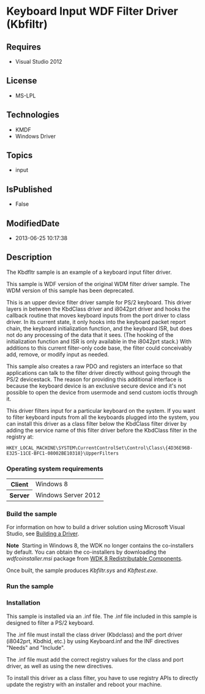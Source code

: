# Keyboard Input WDF Filter Driver (Kbfiltr)
## Requires
* Visual Studio 2012
## License
* MS-LPL
## Technologies
* KMDF
* Windows Driver
## Topics
* input
## IsPublished
* False
## ModifiedDate
* 2013-06-25 10:17:38
## Description

<div id="mainSection">
<p>The Kbdfltr sample is an example of a keyboard input filter driver. </p>
<p>This sample is WDF version of the original WDM filter driver sample. The WDM version of this sample has been deprecated.</p>
<p>This is an upper device filter driver sample for PS/2 keyboard. This driver layers in between the KbdClass driver and i8042prt driver and hooks the callback routine that moves keyboard inputs from the port driver to class driver. In its current state, it
 only hooks into the keyboard packet report chain, the keyboard initialization function, and the keyboard ISR, but does not do any processing of the data that it sees. (The hooking of the initialization function and ISR is only available in the i8042prt stack.)
 With additions to this current filter-only code base, the filter could conceivably add, remove, or modify input as needed.
</p>
<p>This sample also creates a raw PDO and registers an interface so that applications can talk to the filter driver directly without going through the PS/2 devicestack. The reason for providing this additional interface is because the keyboard device is an
 exclusive secure device and it's not possible to open the device from usermode and send custom ioctls through it.
</p>
<p>This driver filters input for a particular keyboard on the system. If you want to filter keyboard inputs from all the keyboards plugged into the system, you can install this driver as a class filter below the KbdClass filter driver by adding the service
 name of this filter driver before the KbdClass filter in the registry at: </p>
<p><code>HKEY_LOCAL_MACHINE\SYSTEM\CurrentControlSet\Control\Class\{4D36E96B-E325-11CE-BFC1-08002BE10318}\UpperFilters</code>
</p>
<h3>Operating system requirements</h3>
<table>
<tbody>
<tr>
<th>Client</th>
<td><dt>Windows&nbsp;8 </dt></td>
</tr>
<tr>
<th>Server</th>
<td><dt>Windows Server&nbsp;2012 </dt></td>
</tr>
</tbody>
</table>
<h3>Build the sample</h3>
<p>For information on how to build a driver solution using Microsoft Visual Studio, see
<a href="http://msdn.microsoft.com/en-us/library/windows/hardware/ff554644">Building a Driver</a>.</p>
<p class="note"><b>Note</b>&nbsp;&nbsp;Starting in Windows&nbsp;8, the WDK no longer contains the co-installers by default. You can obtain the co-installers by downloading the
<i>wdfcoinstaller.msi</i> package from <a href="http://go.microsoft.com/fwlink/p/?LinkID=226396">
WDK 8 Redistributable Components</a>.</p>
<p>Once built, the sample produces <i>Kbfiltr.sys</i> and <i>Kbftest.exe</i>.</p>
<h3>Run the sample</h3>
<h3><a id="Installation"></a><a id="installation"></a><a id="INSTALLATION"></a>Installation</h3>
<p>This sample is installed via an .inf file. The .inf file included in this sample is designed to filter a PS/2 keyboard.
</p>
<p>The .inf file must install the class driver (Kbdclass) and the port driver (i8042prt, Kbdhid, etc.) by using Keyboard.inf and the INF directives &quot;Needs&quot; and &quot;Include&quot;.</p>
<p>The .inf file must add the correct registry values for the class and port driver, as well as using the new directives.</p>
<p>To install this driver as a class filter, you have to use registry APIs to directly update the registry with an installer and reboot your machine.</p>
</div>
